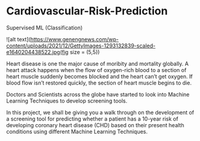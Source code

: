# Cardiovascular-Risk-Prediction
Supervised ML (Classification)

![alt text](https://www.genengnews.com/wp-content/uploads/2021/12/GettyImages-1293132839-scaled-e1640204438522.jpg(fig size = (5,5))


Heart disease is one the major cause of moribity and mortality globally. A heart attack happens when the flow of oxygen-rich blood to a section of heart muscle suddenly becomes blocked and the heart can’t get oxygen. If blood flow isn’t restored quickly, the section of heart muscle begins to die.

Doctors and Scientists across the globe have started to look into Machine Learning Techniques to develop screening tools.

In this project, we shall be giving you a walk through on the development of a screening tool for predicting whether a patient has a 10-year risk of developing coronary heart disease (CHD) based on their present health conditions using different Machine Learning Techniques.


